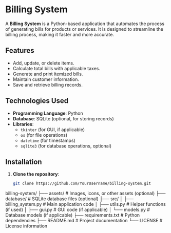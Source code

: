 # Billing System

A **Billing System** is a Python-based application that automates the process of generating bills for products or services. It is designed to streamline the billing process, making it faster and more accurate.

## Features

- Add, update, or delete items.
- Calculate total bills with applicable taxes.
- Generate and print itemized bills.
- Maintain customer information.
- Save and retrieve billing records.

## Technologies Used

- **Programming Language**: Python
- **Database**: SQLite (optional, for storing records)
- **Libraries**:
  - `tkinter` (for GUI, if applicable)
  - `os` (for file operations)
  - `datetime` (for timestamps)
  - `sqlite3` (for database operations, optional)

## Installation

1. **Clone the repository**:
   ```bash
   git clone https://github.com/YourUsername/billing-system.git
billing-system/
├── assets/               # Images, icons, or other assets (optional)
├── database/             # SQLite database files (optional)
├── src/
│   ├── billing_system.py # Main application code
│   ├── utils.py          # Helper functions (if used)
│   ├── gui.py            # GUI code (if applicable)
│   └── models.py         # Database models (if applicable)
├── requirements.txt      # Python dependencies
├── README.md             # Project documentation
└── LICENSE               # License information
